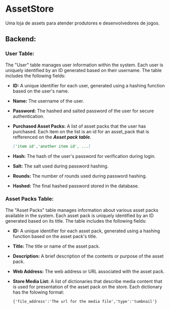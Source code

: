 # AssetStore
Uma loja de assets para atender produtores e desenvolvedores de jogos.

## Backend:

### User Table:

The "User" table manages user information within the system. Each user is uniquely identified by an ID generated based on their username. The table includes the following fields:
- **ID:** A unique identifier for each user, generated using a hashing function based on the user's name.
- **Name:** The username of the user.
- **Password:** The hashed and salted password of the user for secure authentication.
- **Purchased Asset Packs:** A list of asset packs that the user has purchased. Each item on the list is an id for an asset_pack that is refferenced on the ***Asset pack table***.

    ```markdown
    ['item id','another item id', ...]
    
- **Hash:** The hash of the user's password for verification during login.
- **Salt:** The salt used during password hashing.
- **Rounds:** The number of rounds used during password hashing.
- **Hashed:** The final hashed password stored in the database.

### Asset Packs Table:

The "Asset Packs" table manages information about various asset packs available in the system. Each asset pack is uniquely identified by an ID generated based on its title. The table includes the following fields:

- **ID:** A unique identifier for each asset pack, generated using a hashing function based on the asset pack's title.
- **Title:** The title or name of the asset pack.
- **Description:** A brief description of the contents or purpose of the asset pack.
- **Web Address:** The web address or URL associated with the asset pack.
- **Store Media List:** A list of dictionaries that describe media content that is used for presentation of the asset pack on the store. Each dictionary has the folowing format:

    ```markdown
    {'file_address':'The url for the media file','type':'tumbnail'} 
